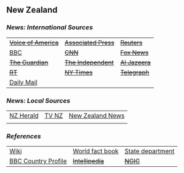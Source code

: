 ## New Zealand ##

### _News: International Sources_ ###
|   |   |   |
| --- | --- | --- |
| [~~Voice of America~~]() | [~~Associated Press~~]() | [~~Reuters~~]() |
| [BBC](https://www.bbc.com/news/topics/cz4pr2gd8v2t/new-zealand) | [~~CNN~~]() | [~~Fox News~~]() |
| [~~The Guardian~~]()  | [~~The Independent~~]() | [~~Al Jazeera~~]() |
| [~~RT~~]() | [~~NY Times~~]() | [~~Telegraph~~]() |
| [Daily Mail](https://www.dailymail.co.uk/news/new_zealand/index.html) |  |  |

### _News: Local Sources_ ###
|   |   |   |
| --- | --- | --- |
| [NZ Herald](https://www.nzherald.co.nz/) | [TV NZ](https://www.tvnz.co.nz/one-news/new-zealand) | [New Zealand News](https://www.newzealandnews.net/) |
|  |  |  |


### _References_ ###
|   |   |   |
| --- | --- | --- |
| [Wiki](https://en.wikipedia.org/wiki/New_Zealand) | [World fact book](https://www.cia.gov/library/publications/resources/the-world-factbook/geos/nz.html) | [State department](https://www.state.gov/countries-areas/new-zealand/) |
| [BBC Country Profile](https://www.bbc.co.uk/news/world-asia-pacific-15357770) | [~~Intellipedia~~]() | [~~NGIC~~]() |
